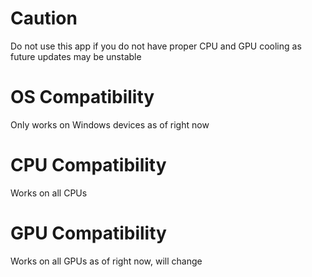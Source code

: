 # Caution
Do not use this app if you do not have proper CPU and GPU cooling as future updates may be unstable
# OS Compatibility
Only works on Windows devices as of right now
# CPU Compatibility
Works on all CPUs
# GPU Compatibility
Works on all GPUs as of right now, will change
